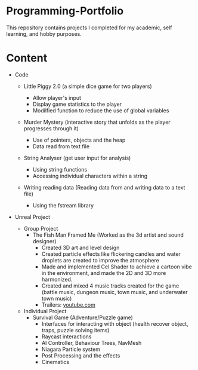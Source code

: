 # Programming-Portfolio
This repository contains projects I completed for my academic, self learning, and hobby purposes. 

# Content
- Code 
  - Little Piggy 2.0 (a simple dice game for two players) 
      - Allow player's input 
      - Display game statistics to the player
      - Modilfied function to reduce the use of global variables
      
  - Murder Mystery (interactive story that unfolds as the player progresses through it) 
    - Use of pointers, objects and the heap
    - Data read from text file
    
  - String Analyser (get user input for analysis) 
    - Using string functions 
    - Accessing individual characters within a string
    
  - Writing reading data (Reading data from and writing data to a text file) 
    - Using the fstream library
  
- Unreal Project 
  - Group Project 
    - The Fish Man Framed Me
      (Worked as the 3d artist and sound designer)
      - Created 3D art and level design 
      - Created particle effects like flickering candles and water droplets are created to improve the atmosphere 
      - Made and implemented Cel Shader to achieve a cartoon vibe in the environment, and made the 2D and 3D more harmonized. 
      - Created and mixed 4 music tracks created for the game (battle music, dungeon music, town music, and underwater town music)
      - Trailers:	[youtube.com](https://www.youtube.com/watch?v=KkoYJ_MuS0I)
  - Individual Project
    - Survival Game (Adventure/Puzzle game) 
      - Interfaces for interacting with object (health recover object, traps, puzzle solving items) 
      - Raycast interactions
      - AI Controller, Behaviour Trees, NavMesh
      - Niagara Particle system
      - Post Processing and the effects
      - Cinematics
      


      
      
      
 
